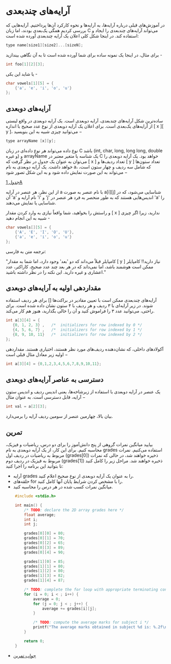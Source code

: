 # آرایه‌های چندبعدی

در آموزش‌های قبلی درباره آرایه‌ها، به آرایه‌ها و نحوه کارکرد آن‌ها پرداختیم. آرایه‌هایی که بررسی کردیم همگی یک‌بعدی بودند، اما زبان C می‌تواند آرایه‌های چندبعدی را ایجاد و استفاده کند. در اینجا شکل کلی اعلان یک آرایه چندبعدی آورده شده است:

``` C
type name[size1][size2]...[sizeN];
```
برای مثال، در اینجا یک نمونه ساده برای شما آورده شده است تا به آن نگاهی بیندازید - 

``` C
int foo[1][2][3];
```

یا شاید این یکی -
``` C
char vowels[1][5] = {
    {'a', 'e', 'i', 'o', 'u'}
};
```

## آرایه‌های دوبعدی

ساده‌ترین شکل آرایه‌های چندبعدی، آرایه دوبعدی است. یک آرایه دوبعدی در واقع لیستی از آرایه‌های یک‌بعدی است. برای اعلان یک آرایه دوبعدی از نوع عدد صحیح با اندازه [ x ][ y ]، می‌توانید چیزی شبیه به این بنویسید −

``` C
type arrayName [x][y];
```

نوع داده می‌تواند هر نوع داده‌ای در زبان C باشد (int, char, long, long long, double و غیره) و arrayName یک شناسه یا متغیر معتبر در C خواهد بود. یک آرایه دوبعدی را می‌توان به عنوان یک جدول در نظر گرفت که [ x ] تعداد ردیف‌ها و [ y ] تعداد ستون‌ها خواهد داشت. یک آرایه دوبعدی به نام a، که شامل سه ردیف و چهار ستون است، می‌تواند به این صورت نمایش داده شود و به این شکل تصور شود −

[جدول 1A](https://www.tutorialspoint.com/cprogramming/images/two_dimensional_arrays.jpg)

از این نظر، هر عنصر در آرایه a با نام عنصر به صورت a[i][j] شناسایی می‌شود، که در آن 'a' نام آرایه و 'i' و 'j' اندیس‌هایی هستند که به طور منحصر به فرد هر عنصر در 'a' را شناسایی یا نمایش می‌دهند.

و راستش را بخواهید، شما واقعاً نیازی به وارد کردن مقدار [ x ] ندارید، زیرا اگر چیزی شبیه به این انجام دهید -
``` C
char vowels[][5] = {
    {'A', 'E', 'I', 'O', 'U'},
    {'a', 'e', 'i', 'o', 'u'}
};
```
ترجمه متن به فارسی:

"کامپایلر قبلاً می‌داند که دو 'بعد' وجود دارد، اما شما به مقدار [ y ] نیاز دارید!! کامپایلر ممکن است هوشمند باشد، اما نمی‌داند که در هر بعد چند عدد صحیح، کاراکتر، عدد اعشاری و غیره دارید. این نکته را در نظر داشته باشید."

## مقداردهی اولیه به آرایه‌های دوبعدی

آرایه‌های چندبعدی ممکن است با تعیین مقادیر در براکت‌ها [] برای هر ردیف استفاده شوند. در زیر آرایه‌ای با ۳ ردیف و هر ردیف با ۴ ستون نشان داده شده است. برای راحتی، می‌توانید عدد ۳ را فراموش کنید و آن را خالی بگذارید، هنوز هم کار می‌کند.

``` C
int a[3][4] = {  
   {0, 1, 2, 3} ,   /*  initializers for row indexed by 0 */
   {4, 5, 6, 7} ,   /*  initializers for row indexed by 1 */
   {8, 9, 10, 11}   /*  initializers for row indexed by 2 */
};
```

آکولادهای داخلی، که نشان‌دهنده ردیف‌های مورد نظر هستند، اختیاری هستند. مقداردهی اولیه زیر معادل مثال قبلی است −


``` C
int a[3][4] = {0,1,2,3,4,5,6,7,8,9,10,11};
```

## دسترسی به عناصر آرایه‌های دوبعدی


یک عنصر در آرایه دوبعدی با استفاده از زیرشاخه‌ها، یعنی اندیس ردیف و اندیس ستون آرایه، قابل دسترسی است. به عنوان مثال −


``` C
int val = a[2][3];
```
بیان بالا، چهارمین عنصر از سومین ردیف آرایه را برمی‌دارد.


## تمرین

بیایید میانگین نمرات گروهی از پنج دانش‌آموز را برای دو درس، ریاضیات و فیزیک، محاسبه کنیم. برای این کار، از یک آرایه دوبعدی به نام grades استفاده می‌کنیم. نمرات مربوط به ریاضیات در ردیف اول (grades[0]) ذخیره خواهند شد، در حالی که نمرات مربوط به فیزیک در ردیف دوم (grades[1]) ذخیره خواهند شد. مراحل زیر را کامل کنید تا بتوانید این برنامه را اجرا کنید:

- آرایه grades را به عنوان یک آرایه دوبعدی از نوع صحیح اعلام کنید.
- حلقه‌های for را با مشخص کردن شرایط پایان آنها کامل کنید.
- میانگین نمرات کسب شده در هر درس را محاسبه کنید.


``` C
	#include <stdio.h>

	int main() {
		/* TODO: declare the 2D array grades here */
		float average;
		int i;
		int j;

		grades[0][0] = 80;
		grades[0][1] = 70;
		grades[0][2] = 65;
		grades[0][3] = 89;
		grades[0][4] = 90;

		grades[1][0] = 85;
		grades[1][1] = 80;
		grades[1][2] = 80;
		grades[1][3] = 82;
		grades[1][4] = 87;

		/* TODO: complete the for loop with appropriate terminating conditions */
		for (i = 0; i < ; i++) {
			average = 0;
			for (j = 0; j < ; j++) {
				average += grades[i][j];
			}

			/* TODO: compute the average marks for subject i */
			printf("The average marks obtained in subject %d is: %.2f\n", i, average);
		}

		return 0;
	}
```

- [جواب تمرین](https://github.com/BDadmehr0/Learn-C/blob/main/site/docs/exercises/multidimensional_arrays.c)
